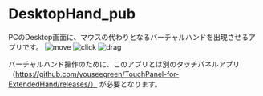 # DesktopHand_pub
PCのDesktop画面に、マウスの代わりとなるバーチャルハンドを出現させるアプリです。
![move](https://user-images.githubusercontent.com/39123031/109798035-93e51a00-7c5d-11eb-9315-80fb17ee65be.gif)
![click](https://user-images.githubusercontent.com/39123031/109798349-fb02ce80-7c5d-11eb-8c52-c15d35384327.gif)
![drag](https://user-images.githubusercontent.com/39123031/109798087-a52e2680-7c5d-11eb-8fb9-b832c7aff9ff.gif)

バーチャルハンド操作のために、このアプリとは別のタッチパネルアプリ
（https://github.com/youseegreen/TouchPanel-for-ExtendedHand/releases/）
が必要となります。
